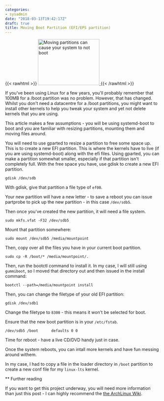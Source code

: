 ```yaml
---
categories:
- sysadmin
date: "2018-03-13T19:42:17Z"
draft: true
title: Moving Boot Partition (EFI/EPS partition)
---
```

{{< rawhtml >}}
<a href="https://gparted.org/docs/moving-space-between-partitions/C/figures/9823OS_14_03.png"> <img src="https://gparted.org/docs/moving-space-between-partitions/C/figures/9823OS_14_03.png" width="200" height="150" alt="Moving partitions can cause your system to not boot" /> </a>
{{< /rawhtml >}}

If you've been using Linux for a few years, you'll probably remember that 100MB for a /boot partition was no problem. However, that has changed. Whilst you don't need a datacentre for a /boot partitions, you might want to install other kernels to help you tweak your system and yet not delete kernels that you are using.



This article makes a few assumptions - you will be using systemd-boot to boot and you are familiar with resizing partitions, mounting them and moving files around.

You will need to use gparted to resize a partition to free some space up. This is to create a new EFI partition. This is where the kernels have to live (if you are using systemd-boot) along with the efi files. Using gparted, you can make a partition somewhat smaller, especially if that partition isn't completely full. With the free space you have, use gdisk to create a new EFI partition.

    gdisk /dev/sdb

With gdisk, give that partition a file type of `ef00`. 

Your new partition will have a new letter - to save a reboot you can issue partprobe to pick up the new partition - in this case `/dev/sdb5`. 

Then once you've created the new partition, it will need a file system.

    sudo mkfs.vfat -F32 /dev/sdb5

Mount that partition somewhere:

    sudo mount /dev/sdb5 /media/mountpoint 

Then, copy over all the files you have in your current boot partition.

    sudo cp -R /boot/* /media/mountpoint/.


Then, run the bootctl command to install it. In my case, I will still using `gummiboot`, so I moved that directory out and then issued in the install command:

    bootctl --path=/media/mountpoint install

Then, you can change the filetype of your old EFI partition:

    gdisk /dev/sdb1

Change the filetype to `8300` - this means it won't be selected for boot.

Ensure that the new boot partition is in your `/etc/fstab`.

    /dev/sdb5 /boot 	 defaults 0 0

Time for reboot - have a live CD/DVD handy just in case.

Once the system reboots, you can intall more kernels and have fun messing around withem.

In my case, I had to copy a file in the loader directory in `/boot` partition to create a new conf file for my `linux-lts` kernel.

** Further reading

If you want to get this project underway, you will need more information than just this post - I can highly recommend the [the ArchLinux Wiki](https://wiki.archlinux.org/index.php/Systemd-boot).